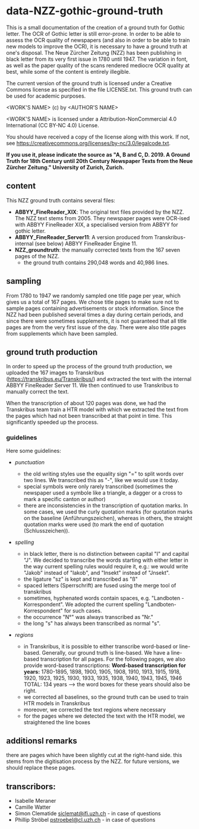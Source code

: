 # data-NZZ-gothic-ground-truth

This is a small documentation of the creation of a ground truth for Gothic letter. The OCR of Gothic letter is still error-prone. In order to be able to assess the OCR quality of newspapers (and also in order to be able to train new models to improve the OCR), it is necessary to have a ground truth at one's disposal. The Neue Zürcher Zeitung (NZZ) has been publishing in black letter from its very first issue in 1780 until 1947. The variation in font, as well as the paper quality of the scans rendered mediocre OCR quality at best, while some of the content is entirely illegible.

The current version of the ground truth is licensed under a Creative Commons license as specified in the file LICENSE.txt. This ground truth can be used for academic purposes. 

<WORK'S NAME> (c) by <AUTHOR'S NAME>

<WORK'S NAME> is licensed under a
Attribution-NonCommercial 4.0 International (CC BY-NC 4.0) License.

You should have received a copy of the license along with this
work. If not, see <https://creativecommons.org/licenses/by-nc/3.0/legalcode.txt>.

<b>If you use it, please indicate the source as "A, B and C, D. 2019. A Ground Truth for 18th Century until 20th Century Newspaper Texts from the Neue Zürcher Zeitung." University of Zurich, Zurich.</b>

## content
This NZZ ground truth contains several files:
 - <b>ABBYY_FineReader_XIX</b>: The original text files provided by the NZZ. The NZZ text stems from 2005. They newspaper pages were OCR-ised with ABBYY FineReader XIX, a specialised version from ABBYY for gothic letter.
 - <b>ABBYY_FineReader_Server11</b>: A version produced from Transkribus-internal (see below) ABBYY FineReader Engine 11.
 - <b>NZZ_groundtruth</b>: the manually corrected texts from the 167 seven pages of the NZZ.
   - the ground truth contains 290,048 words and 40,986 lines.

## sampling
From 1780 to 1947 we randomly sampled one title page per year, which gives us a total of 167 pages. We chose title pages to make sure not to sample pages containing advertisements or stock information. Since the NZZ had been published several times a day during certain periods, and since there were sometimes supplements, it is not guaranteed that all title pages are from the very first issue of the day. There were also title pages from supplements which have been sampled.

## ground truth production
In order to speed up the process of the ground truth production, we uploaded the 167 images to Transkribus (<url>https://transkribus.eu/Transkribus/</url>) and extracted the text with the internal ABBYY FineReader Server 11. We then continued to use Transkribus to manually correct the text.

When the transcription of about 120 pages was done, we had the Transkribus team train a HTR model with which we extracted the text from the pages which had not been transcribed at that point in time. This significantly speeded up the process.

### guidelines
Here some guidelines:

 - *punctuation*
   - the old writing styles use the equality sign "=" to split words over two lines. We transcribed this as "-", like we would use it today.
   - special symbols were only rarely transcribed (sometimes the newspaper used a symbole like a triangle, a dagger or a cross to mark a specific canton or author)
   - there are inconsistencies in the transcription of quotation marks. In some cases, we used the curly quotation marks (for quotation marks on the baseline (Anführungszeichen), whereas in others, the straight quotation marks were used (to mark the end of quotation (Schlusszeichen)).

 - *spelling*
   - in black letter, there is no distinction between capital "I" and capital "J". We decided to transcribe the words starting with either letter in the way current spelling rules would require it, e.g.: we would write "Jakob" instead of "Iakob", and "Insekt" instead of "Jnsekt".
   - the ligature "sz" is kept and transcribed as "ß"
   - spaced letters (Sperrschrift) are fused using the merge tool of transkribus
   - sometimes, hyphenated words contain spaces, e.g. "Landboten - Korrespondent". We adopted the current spelling "Landboten-Korrespondent" for such cases.
   - the occurrence "N°" was always transcribed as "Nr."
   - the long "s" has always been transcribed as normal "s".

 - *regions*
   - in Transkribus, it is possible to either transcribe word-based or line-based. Generally, our ground truth is line-based. We have a line-based transcription for all pages. For the following pages, we also provide word-based transcriptions: **Word-based transcription for years:**
1780-1895, 1898, 1900, 1905, 1908, 1910, 1913, 1915, 1918, 1920, 1923, 1925, 1930, 1933, 1935, 1938, 1940, 1943, 1945, 1946
TOTAL: 134 years --> the word boxes for these years should also be right.
   - we corrected all baselines, so the ground truth can be used to train HTR models in Transkribus
   - moreover, we corrected the text regions where necessary
   - for the pages where we detected the text with the HTR model, we straightened the line boxes
 
 ## additionsl remarks
 there are pages which have been slightly cut at the right-hand side. this stems from the digitisation process by the NZZ. for future versions, we should replace these pages.
 

## transcribors:
 - Isabelle Meraner
 - Camille Watter
 - Simon Clematide siclemat@ifi.uzh.ch - in case of questions
 - Phillip Ströbel pstroebel@cl.uzh.ch - in case of questions
